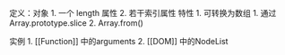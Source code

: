 定义：对象
	1. 一个 length 属性
	2. 若干索引属性
特性
	1. 可转换为数组
		1. 通过Array.prototype.slice
		2. Array.from()

实例
	1. [[Function]] 中的arguments
	2. [[DOM]] 中的NodeList